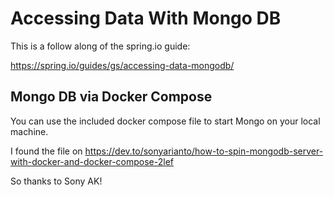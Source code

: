 # Accessing Data With Mongo DB

This is a follow along of the spring.io guide:

https://spring.io/guides/gs/accessing-data-mongodb/

## Mongo DB via Docker Compose

You can use the included docker compose file to start Mongo on your local machine.

I found the file on https://dev.to/sonyarianto/how-to-spin-mongodb-server-with-docker-and-docker-compose-2lef

So thanks to Sony AK!


